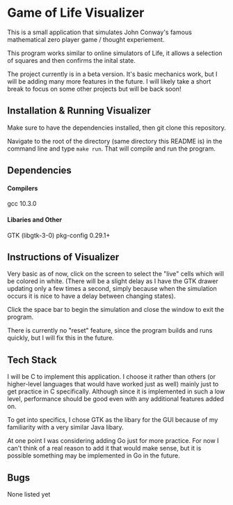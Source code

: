 # Game of Life Visualizer
This is a small application that simulates John Conway's famous mathematical zero player game / thought experiement.  

This program works similar to online simulators of Life, it allows a selection of squares and then confirms the inital state.  

The project currently is in a beta version.  It's basic mechanics work, but I will be adding many more features in the future.  I will likely take a short break to focus on some other projects but will be back soon!

## Installation & Running Visualizer

Make sure to have the dependencies installed, then git clone this repository.

Navigate to the root of the directory (same directory this README is) in the command line and type `make run`.  That will compile and run the program.

## Dependencies

#### Compilers

gcc 10.3.0

#### Libaries and Other

GTK (libgtk-3-0)
pkg-config 0.29.1+

## Instructions of Visualizer

Very basic as of now, click on the screen to select the "live" cells which will be colored in white.  (There will be a slight delay as I have the GTK drawer updating only a few times a second, simply because when the simulation occurs it is nice to have a delay between changing states).

Click the space bar to begin the simulation and close the window to exit the program. 

There is currently no "reset" feature, since the program builds and runs quickly, but I will fix this in the future.

## Tech Stack

I will be C to implement this application.  I choose it rather than others (or higher-level languages that would have worked just as well) mainly just to get practice in C specifically.  Although since it is implemented in such a low level, performance should be good even with any additional features added on.

To get into specifics, I chose GTK as the libary for the GUI because of my familiarity with a very similar Java libary.  

At one point I was considering adding Go just for more practice.  For now I can't think of a real reason to add it that would make sense, but it is possible something may be implemented in Go in the future.

## Bugs

None listed yet

